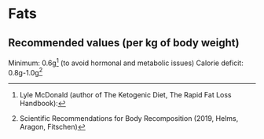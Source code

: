 # Fats

## Recommended values (per kg of body weight)
Minimum: 0.6g[^1] (to avoid hormonal and metabolic issues)
Calorie deficit: 0.8g-1.0g[^2]

[^1]: Lyle McDonald (author of The Ketogenic Diet, The Rapid Fat Loss Handbook):
[^2]: Scientific Recommendations for Body Recomposition (2019, Helms, Aragon, Fitschen)
